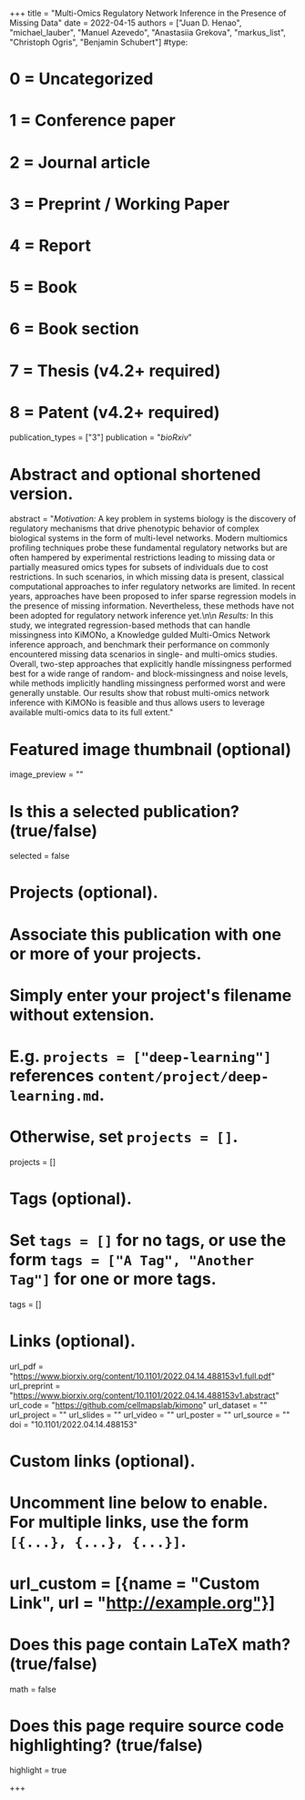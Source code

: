+++
title = "Multi-Omics Regulatory Network Inference in the Presence of Missing Data"
date = 2022-04-15
authors = ["Juan D. Henao", "michael_lauber", "Manuel Azevedo", "Anastasiia Grekova", "markus_list", "Christoph Ogris", "Benjamin Schubert"]
#type:
#    0 = Uncategorized
#    1 = Conference paper
#    2 = Journal article
#    3 = Preprint / Working Paper
#    4 = Report
#    5 = Book
#    6 = Book section
#    7 = Thesis (v4.2+ required)
#    8 = Patent (v4.2+ required)
publication_types = ["3"]
publication = "*bioRxiv*"

# Abstract and optional shortened version.
abstract = "*Motivation:* A key problem in systems biology is the discovery of regulatory mechanisms that drive phenotypic behavior of complex biological systems in the form of multi-level networks. Modern multiomics profiling techniques probe these fundamental regulatory networks but are often hampered by experimental restrictions leading to missing data or partially measured omics types for subsets of individuals due to cost restrictions. In such scenarios, in which missing data is present, classical computational approaches to infer regulatory networks are limited. In recent years, approaches have been proposed to infer sparse regression models in the presence of missing information. Nevertheless, these methods have not been adopted for regulatory network inference yet.\n\n *Results:* In this study, we integrated regression-based methods that can handle missingness into KiMONo, a Knowledge guIded Multi-Omics Network inference approach, and benchmark their performance on commonly encountered missing data scenarios in single- and multi-omics studies. Overall, two-step approaches that explicitly handle missingness performed best for a wide range of random- and block-missingness and noise levels, while methods implicitly handling missingness performed worst and were generally unstable. Our results show that robust multi-omics network inference with KiMONo is feasible and thus allows users to leverage available multi-omics data to its full extent."

# Featured image thumbnail (optional)
image_preview = ""

# Is this a selected publication? (true/false)
selected = false

# Projects (optional).
#   Associate this publication with one or more of your projects.
#   Simply enter your project's filename without extension.
#   E.g. `projects = ["deep-learning"]` references `content/project/deep-learning.md`.
#   Otherwise, set `projects = []`.
projects = []

# Tags (optional).
#   Set `tags = []` for no tags, or use the form `tags = ["A Tag", "Another Tag"]` for one or more tags.
tags = []

# Links (optional).
url_pdf = "https://www.biorxiv.org/content/10.1101/2022.04.14.488153v1.full.pdf"
url_preprint = "https://www.biorxiv.org/content/10.1101/2022.04.14.488153v1.abstract"
url_code = "https://github.com/cellmapslab/kimono"
url_dataset = ""
url_project = ""
url_slides = ""
url_video = ""
url_poster = ""
url_source = ""
doi = "10.1101/2022.04.14.488153"

# Custom links (optional).
#   Uncomment line below to enable. For multiple links, use the form `[{...}, {...}, {...}]`.
# url_custom = [{name = "Custom Link", url = "http://example.org"}]

# Does this page contain LaTeX math? (true/false)
math = false

# Does this page require source code highlighting? (true/false)
highlight = true

+++
